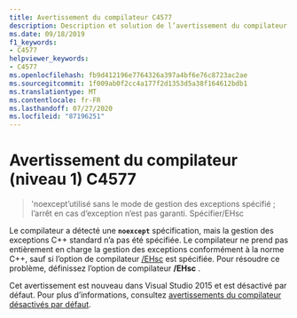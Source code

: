 ```yaml
---
title: Avertissement du compilateur C4577
description: Description et solution de l’avertissement du compilateur C4577.
ms.date: 09/18/2019
f1_keywords:
- C4577
helpviewer_keywords:
- C4577
ms.openlocfilehash: fb9d412196e7764326a397a4bf6e76c8723ac2ae
ms.sourcegitcommit: 1f009ab0f2cc4a177f2d1353d5a38f164612bdb1
ms.translationtype: MT
ms.contentlocale: fr-FR
ms.lasthandoff: 07/27/2020
ms.locfileid: "87196251"
---
```

# <a name="compiler-warning-level-1-c4577"></a>Avertissement du compilateur (niveau 1) C4577

> 'noexcept’utilisé sans le mode de gestion des exceptions spécifié ; l’arrêt en cas d’exception n’est pas garanti. Spécifier/EHsc

Le compilateur a détecté une **`noexcept`** spécification, mais la gestion des exceptions C++ standard n’a pas été spécifiée. Le compilateur ne prend pas entièrement en charge la gestion des exceptions conformément à la norme C++, sauf si l’option de compilateur [/EHsc](../../build/reference/eh-exception-handling-model.md) est spécifiée. Pour résoudre ce problème, définissez l’option de compilateur **/EHsc** .

Cet avertissement est nouveau dans Visual Studio 2015 et est désactivé par défaut. Pour plus d’informations, consultez [avertissements du compilateur désactivés par défaut](../../preprocessor/compiler-warnings-that-are-off-by-default.md).
